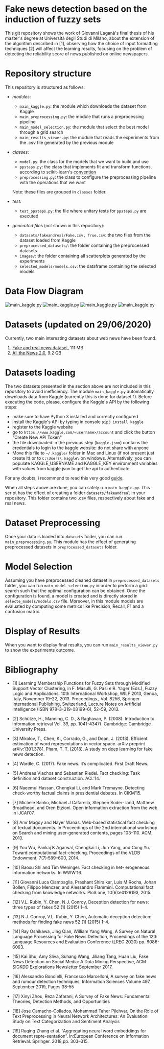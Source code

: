# Fake news detection based on the induction of fuzzy sets
This git repository shows the work of Giovanni Laganà's final thesis of his master's degree at Università degli Studi di Milano, about the extension of the algorithm described in [1], observing how the choice of input formatting techniques [2] will affect the learning results, focusing on the problem of detecting the reliability score of news published on online newspapers.

# Repository structure
This repository is structured as follows:
- <i>modules</i>:
    * ```main_kaggle.py```: the module which downloads the dataset from Kaggle
    * ```main_preprocessing.py```: the module that runs a preprocessing pipeline
    * ```main_model_selection.py```: the module that select the best model through a grid search
    <!-- * ```main_experiment.py```: the module that launches the experiments and stores them in a .csv file" -->
    * ```main_results_viewer.py```: the module that reads the experiments from the .csv file generated by the previous module

- <i>classes</i>:
    <!-- * ```experiment.py```: the class responsible for creating, fitting and using a predicitive model through the [mulearn](https://github.com/dariomalchiodi/mulearn) package -->
    * ```model.py```: the class for the models that we want to build and use
    * ```ppsteps.py```: the class that implements fit and transform functions, according to scikit-learn's [convention](https://scikit-learn.org/stable/developers/develop.html)
    * ```preprocessing.py```: the class to configure the preprocessing pipeline with the operations that we want 
    
    Note: these files are grouped in ```classes``` folder.
- <i>test</i>:
    * ```test_ppsteps.py```: the file where unitary tests for ```ppsteps.py``` are executed
    
- <i>generated files</i> (not shown in this repository):
    * ```datasets/fakeandreal/Fake.csv, True.csv```: the two files from the dataset loaded from Kaggle
    * ```preprocessed_datasets/```: the folder containing the preprocessed datasets
    * ```images/```: the folder containing all scatterplots generated by the experiments
    <!-- * ```results/experiments.csv```: the dataframe containing the configuration of experiments and their results -->
    * ```selected_models/models.csv```: the dataframe containing the selected models
    
# Data Flow Diagram
![main_kaggle.py](repository_images/main_kaggle.jpg)
![main_kaggle.py](repository_images/main_preprocessing.jpg)
![main_kaggle.py](repository_images/main_model_selection.jpg)
![main_kaggle.py](repository_images/main_results_viewer.jpg)

# Datasets (updated on 29/06/2020)
Currently, two main interesting datasets about web news have been found.
1. [Fake and real news dataset](https://www.kaggle.com/clmentbisaillon/fake-and-real-news-dataset?select=Fake.csv), 111 MB
2. [All the News 2.0](https://components.one/datasets/all-the-news-2-news-articles-dataset/), 9.2 GB 

# Datasets loading
The two datasets presented in the section above are not included in this repository to avoid inefficiency.
The module ```main_kaggle.py``` automatically downloads data from Kaggle (currently this is done for dataset 1). 
Before executing the code, please, configure the Kaggle's API by the following steps:

* make sure to have Python 3 installed and correctly configured
* install the Kaggle's API by typing in console ```pip3 install kaggle```
* register to the Kaggle website
* go to ```https://www.kaggle.com/<username>/account``` and click the button "Create New API Token"
* the file downloaded in the previous step (```kaggle.json```) contains the credentials to login to the kaggle website: do not share with anyone
* Move this file to ```~/.kaggle/``` folder in Mac and Linux (if not present just create it) or to ```C:\Users\.kaggle\``` on windows.
Alternatively, you can populate KAGGLE_USERNAME and KAGGLE_KEY environment variables with values from kaggle.json to get the api to authenticate.

For any doubts, i recommend to read this very good [guide](https://technowhisp.com/kaggle-api-python-documentation/).

When all steps above are done, you can safely run ```main_kaggle.py```.
This script has the effect of creating a folder ```datasets/fakeandreal``` in your repository. 
This folder contains two .csv files, respectively about fake and real news.

# Dataset Preprocessing
Once your data is loaded into ```datasets``` folder, you can run ```main_preprocessing.py```.
This module has the effect of generating preprocessed datasets in ```preprocessed_datasets``` folder.

# Model Selection
Assuming you have preprocessed cleaned dataset in ```preprocessed_datasets``` folder, you can run ```main_model_selection.py``` in order to perform a grid search such that the optimal configuration can be obtained.
Once the configuration is found, a model is created and is directly stored in ```selecte_models/models.csv``` file.
Moreover, in this module models are evaluated by computing some metrics like Precision, Recall, F1 and a confusion matrix.


<!--
# Experiments
If you want to launch the final experiments to see results, you have to run ```main_experiment.py``` which selects a model from ```selected_models/models.csv``` and run an experiment on the test set.
Whenever the plot flag is enabled, scatterplots are saved in ```images``` folder.
All experiments are saved in ```results/experiments.csv``` file.
-->

# Display of Results
When you want to display final results, you can run ```main_results_viewer.py``` to show the experiments outcome. 

# Bibliography
* [1] Learning Membership Functions for Fuzzy Sets through Modified Support Vector Clustering,
in F. Masulli, G. Pasi e R. Yager (Eds.), Fuzzy Logic and Applications. 10th International Workshop,
WILF 2013, Genoa, Italy, November 19–22, 2013. Proceedings., Vol. 8256, Springer International
Publishing, Switzerland, Lecture Notes on Artificial Intelligence (ISBN 978-3-319-03199-6), 52–59, 2013.  

* [2] Schütze, H., Manning, C. D., & Raghavan, P. (2008). Introduction to information retrieval 
Vol. 39, pp. 1041-4347). Cambridge: Cambridge University Press.  

* [3] Mikolov, T., Chen, K., Corrado, G., and Dean, J. (2013). Efficient estimation of word representations in vector space. arXiv preprint arXiv:1301.3781.
 Pham, T. T. (2018). A study on deep learning for fake news detection.  

* [4] Wardle, C. (2017). Fake news. it’s complicated. First Draft News.  

* [5] Andreas Vlachos and Sebastian Riedel. Fact checking: Task definition and dataset construction. ACL’14.  

* [6] Naeemul Hassan, Chengkai Li, and Mark Tremayne. Detecting check-worthy factual claims in presidential debates. In CIKM’15.  

* [7] Michele Banko, Michael J Cafarella, Stephen Soder- land, Matthew Broadhead, and Oren Etzioni. Open information extraction from the web. In IJCAI’07.  

* [8] Amr Magdy and Nayer Wanas. Web-based statistical fact checking of textual documents. In Proceedings of the 2nd international workshop on Search and mining user-generated contents, pages 103–110. ACM, 2010.  

* [9] You Wu, Pankaj K Agarwal, Chengkai Li, Jun Yang, and Cong Yu. Toward computational fact-checking. Proceedings of the VLDB Endowment, 7(7):589–600, 2014.  

* [10] Baoxu Shi and Tim Weninger. Fact checking in het- erogeneous information networks. In WWW’16.    

* [11] Giovanni Luca Ciampaglia, Prashant Shiralkar, Luis M Rocha, Johan Bollen, Filippo Menczer, and Alessandro Flammini. Computational fact checking from knowledge networks. PloS one, 10(6):e0128193, 2015.  

* [12] V.L. Rubin, Y. Chen, N.J. Conroy, Deception detection for news: three types of fakes 52 (1) (2015) 1–4.  

* [13] N.J. Conroy, V.L. Rubin, Y. Chen, Automatic deception detection: methods for finding fake news 52 (1) (2015) 1–4.  

* [14] Ray Oshikawa, Jing Qian, William Yang Wang, A Survey on Natural Language Processing for Fake News Detection, Proceedings of the 12th Language Resources and Evaluation Conference (LREC 2020) pp. 6086-6093.  

* [15] Kai Shu, Amy Sliva, Suhang  Wang, Jiliang  Tang, Huan Liu, Fake News Detection on Social Media: A Data Mining Perspective, ACM SIGKDD Explorations Newsletter September 2017.  

* [16] Alessandro Bondielli, Francesco Marcelloni, A survey on fake news and rumour detection techniques, Information Sciences
 Volume 497, September 2019, Pages 38-55   

* [17] Xinyi Zhou, Reza Zafarani, A Survey of Fake News: Fundamental Theories, Detection Methods, and Opportunities   

* [18] Jose Camacho-Collados, Mohammad Taher Pilehvar, On the Role of Text Preprocessing in Neural Network Architectures: An Evaluation Study on Text Categorization and Sentiment Analysis

* [19] Ruqing Zhang et al. “Aggregating neural word embeddings for document repre-sentation”. In:European Conference on Information Retrieval. Springer. 2018,pp. 303–315.
